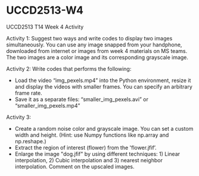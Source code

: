 # UCCD2513-W4
UCCD2513 T14 Week 4 Activity

Activity 1:
Suggest two ways and write codes to display two images simultaneously. You can use any image snapped from your handphone, downloaded from internet or images from week 4 materials on MS teams. The two images are a color image and its corresponding grayscale image.

Activity 2:
Write codes that performs the following:
- Load the video “img_pexels.mp4” into the Python environment, resize it and display the videos with smaller frames. You can specify an arbitrary frame rate.
- Save it as a separate files: “smaller_img_pexels.avi” or “smaller_img_pexels.mp4”

Activity 3:
- Create a random noise color and grayscale image. You can set a custom width and height. (Hint: use Numpy functions like np.array and np.reshape.)
- Extract the region of interest (flower) from the 'flower.jfif’.
- Enlarge the image "dog.jfif" by using different techniques: 1) Linear interpolation, 2) Cubic interpolation and 3) nearest neighbor interpolation. Comment on the upscaled images.
